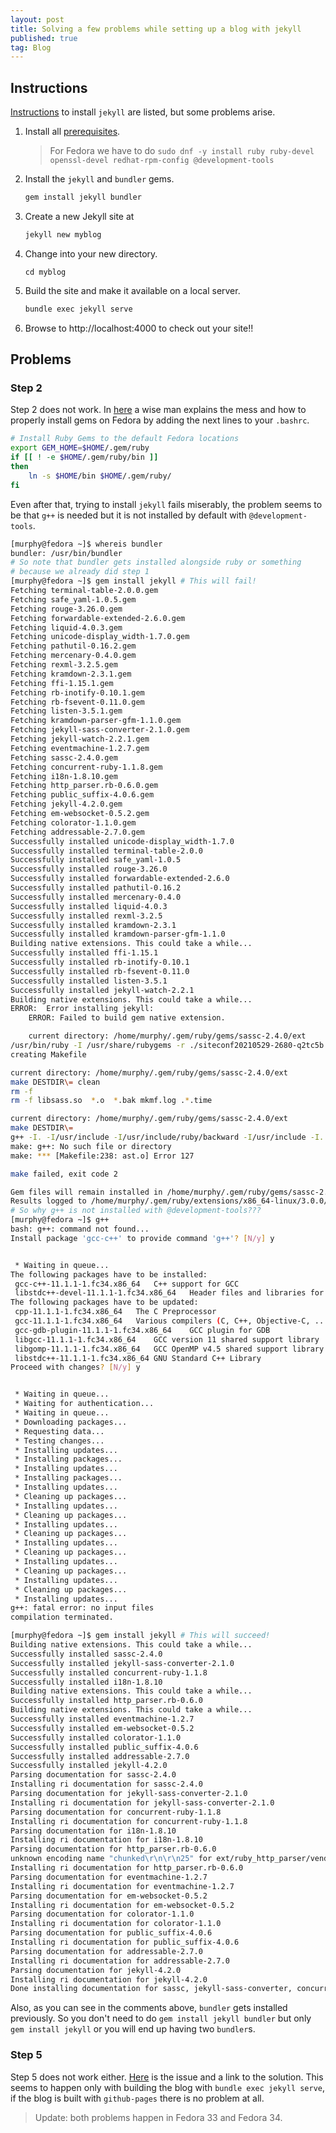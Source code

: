 ```yaml
---
layout: post
title: Solving a few problems while setting up a blog with jekyll
published: true
tag: Blog
---
```




## Instructions

[Instructions](https://jekyllrb.com/docs/)  to install `jekyll` are listed, but some problems arise.

1. Install all [prerequisites](https://jekyllrb.com/docs/installation/).

   > For Fedora we have to do `sudo dnf -y install ruby ruby-devel openssl-devel redhat-rpm-config @development-tools`

2. Install the `jekyll` and `bundler` gems.    

   ```bash
   gem install jekyll bundler
   ```

3. Create a new Jekyll site at

   ```bash
   jekyll new myblog
   ```

4. Change into your new directory.    

   ```
   cd myblog
   ```

5. Build the site and make it available on a local server.    

   ```bash
   bundle exec jekyll serve
   ```

6. Browse to http://localhost:4000 to check out your site!!

## Problems

### Step 2

Step 2 does not work. In [here](https://tartansandal.github.io/fedora/ruby/2020/02/05/installing-ruby-gems-on-fedora.html) a wise man explains the mess and how to properly install gems on Fedora by adding the next lines to your `.bashrc`.

```bash
# Install Ruby Gems to the default Fedora locations
export GEM_HOME=$HOME/.gem/ruby
if [[ ! -e $HOME/.gem/ruby/bin ]]
then
    ln -s $HOME/bin $HOME/.gem/ruby/
fi
```

Even after that, trying to install `jekyll` fails miserably, the problem seems to be that `g++` is needed but it is not installed by default with `@development-tools`.

```bash
[murphy@fedora ~]$ whereis bundler
bundler: /usr/bin/bundler
# So note that bundler gets installed alongside ruby or something
# because we already did step 1
[murphy@fedora ~]$ gem install jekyll # This will fail!
Fetching terminal-table-2.0.0.gem
Fetching safe_yaml-1.0.5.gem
Fetching rouge-3.26.0.gem
Fetching forwardable-extended-2.6.0.gem
Fetching liquid-4.0.3.gem
Fetching unicode-display_width-1.7.0.gem
Fetching pathutil-0.16.2.gem
Fetching mercenary-0.4.0.gem
Fetching rexml-3.2.5.gem
Fetching kramdown-2.3.1.gem
Fetching ffi-1.15.1.gem
Fetching rb-inotify-0.10.1.gem
Fetching rb-fsevent-0.11.0.gem
Fetching listen-3.5.1.gem
Fetching kramdown-parser-gfm-1.1.0.gem
Fetching jekyll-sass-converter-2.1.0.gem
Fetching jekyll-watch-2.2.1.gem
Fetching eventmachine-1.2.7.gem
Fetching sassc-2.4.0.gem
Fetching concurrent-ruby-1.1.8.gem
Fetching i18n-1.8.10.gem
Fetching http_parser.rb-0.6.0.gem
Fetching public_suffix-4.0.6.gem
Fetching jekyll-4.2.0.gem
Fetching em-websocket-0.5.2.gem
Fetching colorator-1.1.0.gem
Fetching addressable-2.7.0.gem
Successfully installed unicode-display_width-1.7.0
Successfully installed terminal-table-2.0.0
Successfully installed safe_yaml-1.0.5
Successfully installed rouge-3.26.0
Successfully installed forwardable-extended-2.6.0
Successfully installed pathutil-0.16.2
Successfully installed mercenary-0.4.0
Successfully installed liquid-4.0.3
Successfully installed rexml-3.2.5
Successfully installed kramdown-2.3.1
Successfully installed kramdown-parser-gfm-1.1.0
Building native extensions. This could take a while...
Successfully installed ffi-1.15.1
Successfully installed rb-inotify-0.10.1
Successfully installed rb-fsevent-0.11.0
Successfully installed listen-3.5.1
Successfully installed jekyll-watch-2.2.1
Building native extensions. This could take a while...
ERROR:  Error installing jekyll:
	ERROR: Failed to build gem native extension.

    current directory: /home/murphy/.gem/ruby/gems/sassc-2.4.0/ext
/usr/bin/ruby -I /usr/share/rubygems -r ./siteconf20210529-2680-q2tc5b.rb extconf.rb
creating Makefile

current directory: /home/murphy/.gem/ruby/gems/sassc-2.4.0/ext
make DESTDIR\= clean
rm -f 
rm -f libsass.so  *.o  *.bak mkmf.log .*.time

current directory: /home/murphy/.gem/ruby/gems/sassc-2.4.0/ext
make DESTDIR\=
g++ -I. -I/usr/include -I/usr/include/ruby/backward -I/usr/include -I. -I./libsass/include   -fPIC -O2  -fexceptions -g -grecord-gcc-switches -pipe -Wall -Werror=format-security -Wp,-D_FORTIFY_SOURCE=2 -Wp,-D_GLIBCXX_ASSERTIONS -specs=/usr/lib/rpm/redhat/redhat-hardened-cc1 -fstack-protector-strong -specs=/usr/lib/rpm/redhat/redhat-annobin-cc1  -mtune=generic -fasynchronous-unwind-tables -fstack-clash-protection -fcf-protection -std=c++11 -DLIBSASS_VERSION='"3.6.4"' -m64 -o ast.o -c ./libsass/src/ast.cpp
make: g++: No such file or directory
make: *** [Makefile:238: ast.o] Error 127

make failed, exit code 2

Gem files will remain installed in /home/murphy/.gem/ruby/gems/sassc-2.4.0 for inspection.
Results logged to /home/murphy/.gem/ruby/extensions/x86_64-linux/3.0.0/sassc-2.4.0/gem_make.out
# So why g++ is not installed with @development-tools???
[murphy@fedora ~]$ g++
bash: g++: command not found...
Install package 'gcc-c++' to provide command 'g++'? [N/y] y


 * Waiting in queue... 
The following packages have to be installed:
 gcc-c++-11.1.1-1.fc34.x86_64	C++ support for GCC
 libstdc++-devel-11.1.1-1.fc34.x86_64	Header files and libraries for C++ development
The following packages have to be updated:
 cpp-11.1.1-1.fc34.x86_64	The C Preprocessor
 gcc-11.1.1-1.fc34.x86_64	Various compilers (C, C++, Objective-C, ...)
 gcc-gdb-plugin-11.1.1-1.fc34.x86_64	GCC plugin for GDB
 libgcc-11.1.1-1.fc34.x86_64	GCC version 11 shared support library
 libgomp-11.1.1-1.fc34.x86_64	GCC OpenMP v4.5 shared support library
 libstdc++-11.1.1-1.fc34.x86_64	GNU Standard C++ Library
Proceed with changes? [N/y] y


 * Waiting in queue... 
 * Waiting for authentication... 
 * Waiting in queue... 
 * Downloading packages... 
 * Requesting data... 
 * Testing changes... 
 * Installing updates... 
 * Installing packages... 
 * Installing updates... 
 * Installing packages... 
 * Installing updates... 
 * Cleaning up packages... 
 * Installing updates... 
 * Cleaning up packages... 
 * Installing updates... 
 * Cleaning up packages... 
 * Installing updates... 
 * Cleaning up packages... 
 * Installing updates... 
 * Cleaning up packages... 
 * Installing updates... 
 * Cleaning up packages... 
 * Installing updates... 
g++: fatal error: no input files
compilation terminated.

[murphy@fedora ~]$ gem install jekyll # This will succeed!
Building native extensions. This could take a while...
Successfully installed sassc-2.4.0
Successfully installed jekyll-sass-converter-2.1.0
Successfully installed concurrent-ruby-1.1.8
Successfully installed i18n-1.8.10
Building native extensions. This could take a while...
Successfully installed http_parser.rb-0.6.0
Building native extensions. This could take a while...
Successfully installed eventmachine-1.2.7
Successfully installed em-websocket-0.5.2
Successfully installed colorator-1.1.0
Successfully installed public_suffix-4.0.6
Successfully installed addressable-2.7.0
Successfully installed jekyll-4.2.0
Parsing documentation for sassc-2.4.0
Installing ri documentation for sassc-2.4.0
Parsing documentation for jekyll-sass-converter-2.1.0
Installing ri documentation for jekyll-sass-converter-2.1.0
Parsing documentation for concurrent-ruby-1.1.8
Installing ri documentation for concurrent-ruby-1.1.8
Parsing documentation for i18n-1.8.10
Installing ri documentation for i18n-1.8.10
Parsing documentation for http_parser.rb-0.6.0
unknown encoding name "chunked\r\n\r\n25" for ext/ruby_http_parser/vendor/http-parser-java/tools/parse_tests.rb, skipping
Installing ri documentation for http_parser.rb-0.6.0
Parsing documentation for eventmachine-1.2.7
Installing ri documentation for eventmachine-1.2.7
Parsing documentation for em-websocket-0.5.2
Installing ri documentation for em-websocket-0.5.2
Parsing documentation for colorator-1.1.0
Installing ri documentation for colorator-1.1.0
Parsing documentation for public_suffix-4.0.6
Installing ri documentation for public_suffix-4.0.6
Parsing documentation for addressable-2.7.0
Installing ri documentation for addressable-2.7.0
Parsing documentation for jekyll-4.2.0
Installing ri documentation for jekyll-4.2.0
Done installing documentation for sassc, jekyll-sass-converter, concurrent-ruby, i18n, http_parser.rb, eventmachine, em-we
```

Also, as you can see in the comments above, `bundler` gets installed previously. So you don't need to do `gem install jekyll bundler` but only `gem install jekyll` or you will end up having two `bundler`s.

### Step 5

Step 5 does not work either. [Here](https://github.com/jekyll/jekyll/issues/8686) is the issue and a link to the solution. This seems to happen only with building the blog with `bundle exec jekyll serve`, if the blog is built with `github-pages` there is no problem at all.



> Update: both problems happen in Fedora 33 and Fedora 34.
